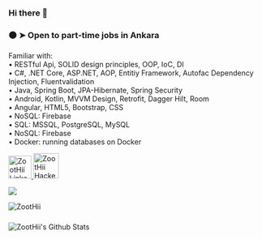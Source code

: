 ### Hi there 👋

<h3>⚫ ➤ Open to part-time jobs in Ankara</h3> 

Familiar with:<br>
• RESTful Api, SOLID design principles, OOP, IoC, DI<br>
• C#, .NET Core, ASP.NET, AOP, Entitiy Framework, Autofac Dependency Injection, Fluentvalidation<br>
• Java, Spring Boot, JPA-Hibernate, Spring Security<br>
• Android, Kotlin, MVVM Design, Retrofit, Dagger Hilt, Room<br>
• Angular, HTML5, Bootstrap, CSS<br>
• NoSQL: Firebase<br>
• SQL: MSSQL, PostgreSQL, MySQL<br>
• NoSQL: Firebase<br>
• Docker: running databases on Docker<br>

<a href="https://www.linkedin.com/in/zoothii/">
<img alt="ZootHii Linkedin" src="https://user-images.githubusercontent.com/34456517/108375286-dd237b80-7212-11eb-981a-c5391863b7f6.png" width=45" height="45">
</a>

<a href="https://www.hackerrank.com/ZootHii">
<img alt="ZootHii Hackerrank" src="https://user-images.githubusercontent.com/34456517/108373456-f75c5a00-7210-11eb-8a85-0c76900e84e5.png" width=50" height="50">
</a>

<a href="mailto:ahmet-yildirim_5858@outlook.com"><img src="https://img.shields.io/badge/Outlook-0078D4.svg?&style=for-the-badge&logo=microsoft%20outlook&logoColor=white" /></a>


<img src="https://komarev.com/ghpvc/?username=ZootHii&label=Profile%20views&color=0e75b6&style=flat" alt="ZootHii" />

###
![ZootHii's Github Stats](https://github-readme-stats.vercel.app/api?username=ZootHii&show_icons=true&theme=radical&hide=prs&hide_border=true)
